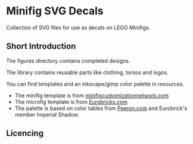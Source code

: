 Minifig SVG Decals
==================

Collection of SVG files for use as decals on LEGO Minifigs.

Short Introduction
--
The figures directory contains completed designs.

The library contains reusable parts like clothing, torsos and logos.

You can find templates and an inkscape/gimp color palette in resources.

- The minifig template is from [minifigcustomizationnetwork.com](http://www.minifigcustomizationnetwork.com/)
- The microfig template is from [Eurobricks.com](http://eurobricks.com)
- The palette is based on color tables from [Peeron.com](http://peeron.com) and Eurobrick's member Imperial Shadow.

Licencing
--